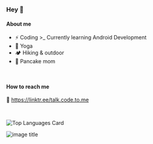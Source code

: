 ### Hey 👋

#### About me  
- ⚡️ Coding >_ Currently learning Android Development 
- 🧘 Yoga
- 🏕️ Hiking & outdoor 
- 🥞 Pancake mom 

 <br />
 
 #### How to reach me
🚀 https://linktr.ee/talk.code.to.me

<br />
    
![Top Languages Card](https://github-readme-stats.vercel.app/api/top-langs/?username=maggiesalia&layout=compact)

![image title](https://rushter.com/counter.svg)

